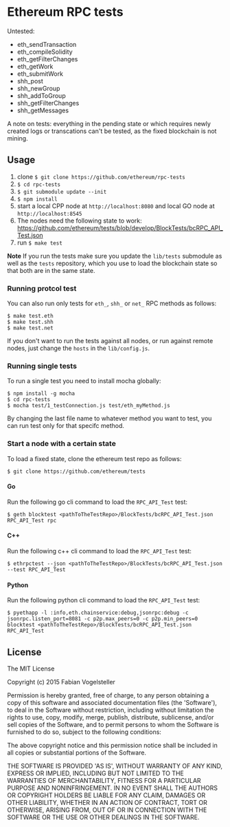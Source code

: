 # Ethereum RPC tests


Untested:

- eth_sendTransaction
- eth_compileSolidity
- eth_getFilterChanges
- eth_getWork
- eth_submitWork
- shh_post
- shh_newGroup
- shh_addToGroup
- shh_getFilterChanges
- shh_getMessages

A note on tests: everything in the pending state or which requires newly created logs or transcations can't be tested, as the fixed blockchain is not mining.


## Usage

1. clone `$ git clone https://github.com/ethereum/rpc-tests`
2. `$ cd rpc-tests`
3. `$ git submodule update --init`
4. `$ npm install`
5. start a local CPP node at `http://localhost:8080` and local GO node at `http://localhost:8545`
6. The nodes need the following state to work: https://github.com/ethereum/tests/blob/develop/BlockTests/bcRPC_API_Test.json
7. run `$ make test`

**Note** If you run the tests make sure you update the `lib/tests` submodule as well as the `tests` repository, which you use to load the blockchain state so that both are in the same state.

### Running protcol test

You can also run only tests for `eth_`, `shh_` or `net_` RPC methods as follows:

    $ make test.eth
    $ make test.shh
    $ make test.net

If you don't want to run the tests against all nodes, or run against remote nodes, just change the `hosts` in the `lib/config.js`.

### Running single tests

To run a single test you need to install mocha globally:

    $ npm install -g mocha
    $ cd rpc-tests
    $ mocha test/1_testConnection.js test/eth_myMethod.js

By changing the last file name to whatever method you want to test, you can run test only for that specifc method.

### Start a node with a certain state

To load a fixed state, clone the ethereum test repo as follows:

    $ git clone https://github.com/ethereum/tests

#### Go

Run the following go cli command to load the `RPC_API_Test` test:

    $ geth blocktest <pathToTheTestRepo>/BlockTests/bcRPC_API_Test.json RPC_API_Test rpc

#### C++


Run the following c++ cli command to load the `RPC_API_Test` test:

    $ ethrpctest --json <pathToTheTestRepo>/BlockTests/bcRPC_API_Test.json --test RPC_API_Test

#### Python

Run the following python cli command to load the `RPC_API_Test` test:

    $ pyethapp -l :info,eth.chainservice:debug,jsonrpc:debug -c jsonrpc.listen_port=8081 -c p2p.max_peers=0 -c p2p.min_peers=0 blocktest <pathToTheTestRepo>/BlockTests/bcRPC_API_Test.json RPC_API_Test

## License

The MIT License

Copyright (c) 2015 Fabian Vogelsteller

Permission is hereby granted, free of charge, to any person obtaining
a copy of this software and associated documentation files (the
'Software'), to deal in the Software without restriction, including
without limitation the rights to use, copy, modify, merge, publish,
distribute, sublicense, and/or sell copies of the Software, and to
permit persons to whom the Software is furnished to do so, subject to
the following conditions:

The above copyright notice and this permission notice shall be
included in all copies or substantial portions of the Software.

THE SOFTWARE IS PROVIDED 'AS IS', WITHOUT WARRANTY OF ANY KIND,
EXPRESS OR IMPLIED, INCLUDING BUT NOT LIMITED TO THE WARRANTIES OF
MERCHANTABILITY, FITNESS FOR A PARTICULAR PURPOSE AND NONINFRINGEMENT.
IN NO EVENT SHALL THE AUTHORS OR COPYRIGHT HOLDERS BE LIABLE FOR ANY
CLAIM, DAMAGES OR OTHER LIABILITY, WHETHER IN AN ACTION OF CONTRACT,
TORT OR OTHERWISE, ARISING FROM, OUT OF OR IN CONNECTION WITH THE
SOFTWARE OR THE USE OR OTHER DEALINGS IN THE SOFTWARE.
